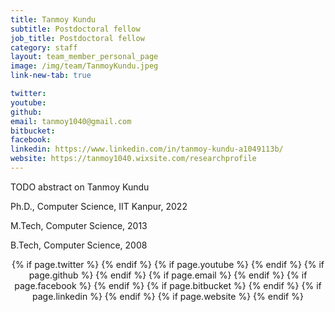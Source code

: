 ```yaml
---
title: Tanmoy Kundu 
subtitle: Postdoctoral fellow
job_title: Postdoctoral fellow
category: staff
layout: team_member_personal_page
image: /img/team/TanmoyKundu.jpeg
link-new-tab: true

twitter: 
youtube: 
github: 
email: tanmoy1040@gmail.com
bitbucket: 
facebook: 
linkedin: https://www.linkedin.com/in/tanmoy-kundu-a1049113b/
website: https://tanmoy1040.wixsite.com/researchprofile
---
```


TODO abstract on Tanmoy Kundu 

Ph.D., Computer Science, IIT Kanpur, 2022

M.Tech, Computer Science, 2013

B.Tech, Computer Science, 2008

<div class="buttons" style="text-align: center; margin-top: 10px;">
        {% if page.twitter %}
        <a class="button" itemprop="twitter" href="{{ page.twitter }}" target="_blank">
            <i class="fab fa-twitter fa-lg"></i>
        </a>
        {% endif %}
        {% if page.youtube %}
        <a class="button" itemprop="youtube" href="{{ page.youtube }}" target="_blank">
            <i class="fab fa-youtube fa-lg"></i>
        </a>
        {% endif %}
        {% if page.github %}
        <a class="button" itemprop="github" href="{{ page.github }}" target="_blank">
            <i class="fab fa-github fa-lg"></i>
        </a>
        {% endif %}
        {% if page.email %}
        <a class="button" itemprop="email" href="mailto:{{ page.email }}" target="_blank">
            <i class="fas fa-envelope fa-lg"></i>      
        </a>
        {% endif %}
        {% if page.facebook %}
        <a class="button" itemprop="facebook" href="{{ page.facebook }}" target="_blank">
            <i class="fab fa-facebook fa-lg"></i>
        </a>
        {% endif %}
        {% if page.bitbucket %}
        <a class="button" itemprop="bitbucket" href="{{ page.bitbucket }}" target="_blank">
            <i class="fab fa-bitbucket fa-lg"></i>
        </a>
        {% endif %}
        {% if page.linkedin %}
        <a class="button" itemprop="linkedin" href="{{ page.linkedin }}" target="_blank">
            <i class="fab fa-linkedin fa-lg"></i>
        </a>
        {% endif %}
        {% if page.website %}
        <a class="button" itemprop="website" href="{{ page.website }}" target="_blank">
            <i class="fas fa-globe fa-lg"></i>
        </a>
        {% endif %}
</div>

<!-- {% bibliography --query @*[year=2023] --group_by none %}
{% bibliography -q @*[c ~= {{ V. Indelman }}] %}
{% bibliography --sort authors %} -->
